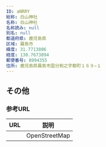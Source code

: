```yaml
---
ID: aNRRY
総称: 白山神社
名称: 白山神社
名称読み: null
別名: null
都道府県: 鹿児島県
区域: 霧島市
緯度: 31.7713806
経度: 130.7673894
郵便番号: 8994355
住所: 鹿児島県霧島市国分剣之宇都町１６９−１
---
```


## その他

### 参考URL

| URL | 説明          |
| --- | ------------- |
|     | OpenStreetMap |
